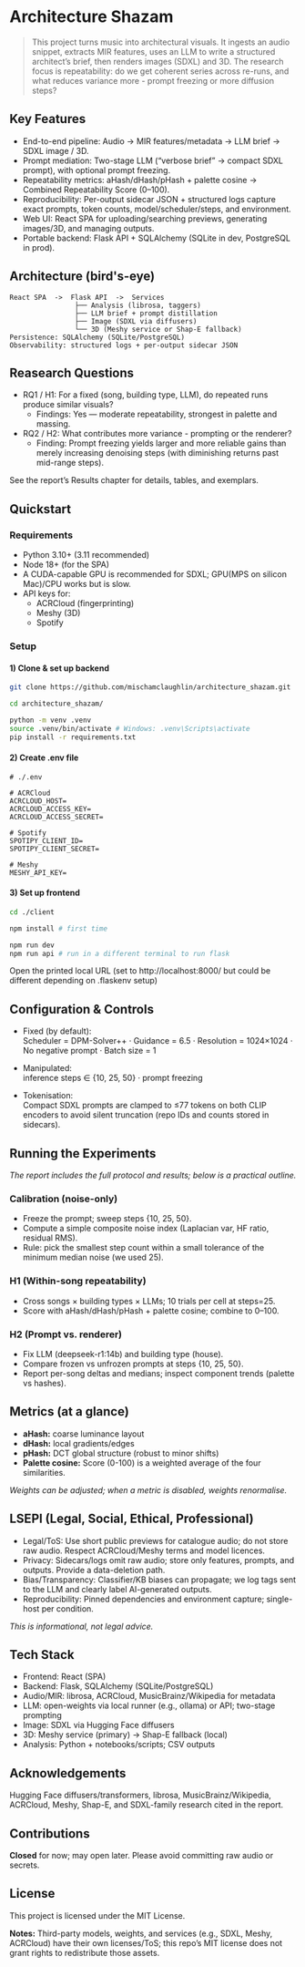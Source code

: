 # Architecture Shazam
> This project turns music into architectural visuals.
It ingests an audio snippet, extracts MIR features, uses an LLM to write a structured architect’s brief, then renders images (SDXL) and 3D. The research focus is repeatability: do we get coherent series across re-runs, and what reduces variance more - prompt freezing or more diffusion steps?


## Key Features
- End-to-end pipeline: Audio -> MIR features/metadata -> LLM brief -> SDXL image / 3D.
- Prompt mediation: Two-stage LLM (“verbose brief” -> compact SDXL prompt), with optional prompt freezing.
- Repeatability metrics: aHash/dHash/pHash + palette cosine -> Combined Repeatability Score (0–100).
- Reproducibility: Per-output sidecar JSON + structured logs capture exact prompts, token counts, model/scheduler/steps, and environment.
- Web UI: React SPA for uploading/searching previews, generating images/3D, and managing outputs.
- Portable backend: Flask API + SQLAlchemy (SQLite in dev, PostgreSQL in prod).


## Architecture (bird's-eye)
```
React SPA  ->  Flask API  ->  Services
                ├── Analysis (librosa, taggers)
                ├── LLM brief + prompt distillation
                ├── Image (SDXL via diffusers)
                └── 3D (Meshy service or Shap-E fallback)
Persistence: SQLAlchemy (SQLite/PostgreSQL)
Observability: structured logs + per-output sidecar JSON
```


## Reasearch Questions
- RQ1 / H1: For a fixed (song, building type, LLM), do repeated runs produce similar visuals?
    - Findings: Yes — moderate repeatability, strongest in palette and massing.
- RQ2 / H2: What contributes more variance - prompting or the renderer?
    - Finding: Prompt freezing yields larger and more reliable gains than merely increasing denoising steps (with diminishing returns past mid-range steps).

See the report’s Results chapter for details, tables, and exemplars.


## Quickstart
### Requirements
- Python 3.10+ (3.11 recommended)
- Node 18+ (for the SPA)
- A CUDA-capable GPU is recommended for SDXL; GPU(MPS on silicon Mac)/CPU works but is slow.
- API keys for:
    - ACRCloud (fingerprinting)
    - Meshy (3D)
    - Spotify

### Setup
#### 1) Clone & set up backend

```bash
git clone https://github.com/mischamclaughlin/architecture_shazam.git

cd architecture_shazam/

python -m venv .venv
source .venv/bin/activate # Windows: .venv\Scripts\activate
pip install -r requirements.txt
```

#### 2) Create .env file
```
# ./.env

# ACRCloud
ACRCLOUD_HOST=
ACRCLOUD_ACCESS_KEY=
ACRCLOUD_ACCESS_SECRET=

# Spotify
SPOTIPY_CLIENT_ID=
SPOTIPY_CLIENT_SECRET=

# Meshy
MESHY_API_KEY=
```

#### 3) Set up frontend
```bash
cd ./client

npm install # first time

npm run dev
npm run api # run in a different terminal to run flask
```
Open the printed local URL (set to http://localhost:8000/ but could be different depending on .flaskenv setup)


## Configuration & Controls
- Fixed (by default):  
Scheduler = DPM-Solver++ · Guidance = 6.5 · Resolution = 1024×1024 · No negative prompt · Batch size = 1
- Manipulated:  
inference steps ∈ {10, 25, 50} · prompt freezing

- Tokenisation:  
Compact SDXL prompts are clamped to ≤77 tokens on both CLIP encoders to avoid silent truncation (repo IDs and counts stored in sidecars).


## Running the Experiments
*The report includes the full protocol and results; below is a practical outline.*

### Calibration (noise-only)
- Freeze the prompt; sweep steps {10, 25, 50}.
- Compute a simple composite noise index (Laplacian var, HF ratio, residual RMS).
- Rule: pick the smallest step count within a small tolerance of the minimum median noise (we used 25).

### H1 (Within-song repeatability)
- Cross songs × building types × LLMs; 10 trials per cell at steps=25.
- Score with aHash/dHash/pHash + palette cosine; combine to 0–100.

### H2 (Prompt vs. renderer)
- Fix LLM (deepseek-r1:14b) and building type (house).
- Compare frozen vs unfrozen prompts at steps {10, 25, 50}.
- Report per-song deltas and medians; inspect component trends (palette vs hashes).

## Metrics (at a glance)
- **aHash:** coarse luminance layout
- **dHash:** local gradients/edges
- **pHash:** DCT global structure (robust to minor shifts)
- **Palette cosine:** Score (0-100) is a weighted average of the four similarities.

*Weights can be adjusted; when a metric is disabled, weights renormalise.*

## LSEPI (Legal, Social, Ethical, Professional)
- Legal/ToS: Use short public previews for catalogue audio; do not store raw audio. Respect ACRCloud/Meshy terms and model licences.
- Privacy: Sidecars/logs omit raw audio; store only features, prompts, and outputs. Provide a data-deletion path.
- Bias/Transparency: Classifier/KB biases can propagate; we log tags sent to the LLM and clearly label AI-generated outputs.
- Reproducibility: Pinned dependencies and environment capture; single-host per condition.

*This is informational, not legal advice.*


## Tech Stack
- Frontend: React (SPA)
- Backend: Flask, SQLAlchemy (SQLite/PostgreSQL)
- Audio/MIR: librosa, ACRCloud, MusicBrainz/Wikipedia for metadata
- LLM: open-weights via local runner (e.g., ollama) or API; two-stage prompting
- Image: SDXL via Hugging Face diffusers
- 3D: Meshy service (primary) -> Shap-E fallback (local)
- Analysis: Python + notebooks/scripts; CSV outputs

## Acknowledgements
Hugging Face diffusers/transformers, librosa, MusicBrainz/Wikipedia, ACRCloud, Meshy, Shap-E, and SDXL-family research cited in the report.


## Contributions
**Closed** for now; may open later. Please avoid committing raw audio or secrets.


## License
This project is licensed under the MIT License.

**Notes:** Third-party models, weights, and services (e.g., SDXL, Meshy, ACRCloud) have their own licenses/ToS; this repo’s MIT license does not grant rights to redistribute those assets.
